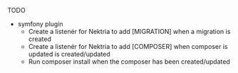 TODO

- symfony plugin
    * Create a listenér for Nektria to add [MIGRATION] when a migration is created
    * Create a listenér for Nektria to add [COMPOSER] when composer is updated is created/updated
    * Run composer install when the composer has been created/updated

